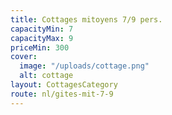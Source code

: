 ```yaml
---
title: Cottages mitoyens 7/9 pers.
capacityMin: 7
capacityMax: 9
priceMin: 300
cover:
  image: "/uploads/cottage.png"
  alt: cottage
layout: CottagesCategory
route: nl/gites-mit-7-9
---
```



